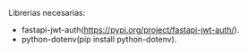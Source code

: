 Librerias necesarias:
* fastapi-jwt-auth(https://pypi.org/project/fastapi-jwt-auth/).
* python-dotenv(pip install python-dotenv).